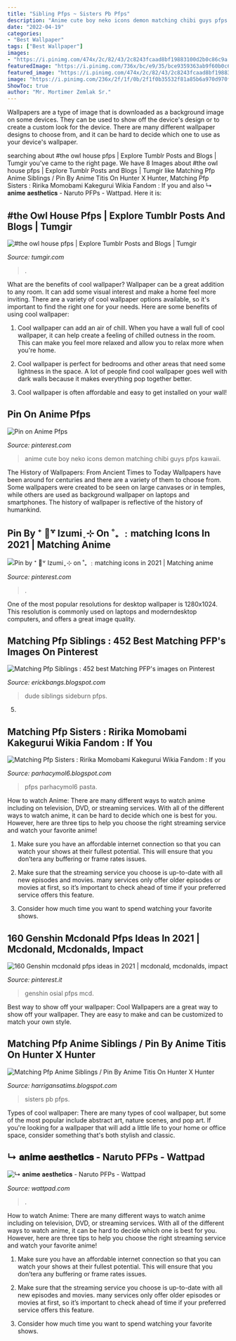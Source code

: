 ```yaml
---
title: "Sibling Pfps ~ Sisters Pb Pfps"
description: "Anime cute boy neko icons demon matching chibi guys pfps kawaii"
date: "2022-04-19"
categories:
- "Best Wallpaper"
tags: ["Best Wallpaper"]
images:
- "https://i.pinimg.com/474x/2c/82/43/2c8243fcaad8bf19883100d2b0c86c9a.jpg"
featuredImage: "https://i.pinimg.com/736x/bc/e9/35/bce9359363ab9f60b0c6aad8defc2923.jpg"
featured_image: "https://i.pinimg.com/474x/2c/82/43/2c8243fcaad8bf19883100d2b0c86c9a.jpg"
image: "https://i.pinimg.com/236x/2f/1f/0b/2f1f0b35532f81a85b6a970d970f7393.jpg"
ShowToc: true
author: "Mr. Mortimer Zemlak Sr."
---
```



Wallpapers are a type of image that is downloaded as a background image on some devices. They can be used to show off the device's design or to create a custom look for the device. There are many different wallpaper designs to choose from, and it can be hard to decide which one to use as your device's wallpaper.

	

		
searching about #the owl house pfps | Explore Tumblr Posts and Blogs | Tumgir you've came to the right page. We have 8 Images about #the owl house pfps | Explore Tumblr Posts and Blogs | Tumgir like Matching Pfp Anime Siblings / Pin By Anime Titis On Hunter X Hunter, Matching Pfp Sisters : Ririka Momobami Kakegurui Wikia Fandom : If you and also ↳ 𝐚𝐧𝐢𝐦𝐞 𝐚𝐞𝐬𝐭𝐡𝐞𝐭𝐢𝐜𝐬 - Naruto PFPs - Wattpad. Here it is:
		
    
## #the Owl House Pfps | Explore Tumblr Posts And Blogs | Tumgir

<img loading=lazy src="https://64.media.tumblr.com/4dbfc2c433a11ba911ccd1ba80d4f5ad/fb10d8382c082d0a-d2/s1280x1920/f4c971dcd4c533386ec56964ccb9069f7372de11.jpg" onerror="this.onerror=null;this.src='https://tse4.mm.bing.net/th?id=OIP.LSZIzjGImirUrm3g7W1LQAHaCe&amp;pid=15.1';" alt="#the owl house pfps | Explore Tumblr Posts and Blogs | Tumgir">

_Source: tumgir.com_

>. 

	

What are the benefits of cool wallpaper?
Wallpaper can be a great addition to any room. It can add some visual interest and make a home feel more inviting. There are a variety of cool wallpaper options available, so it's important to find the right one for your needs. Here are some benefits of using cool wallpaper: 
1. Cool wallpaper can add an air of chill. When you have a wall full of cool wallpaper, it can help create a feeling of chilled outness in the room. This can make you feel more relaxed and allow you to relax more when you're home. 

2. Cool wallpaper is perfect for bedrooms and other areas that need some lightness in the space. A lot of people find cool wallpaper goes well with dark walls because it makes everything pop together better. 

3. Cool wallpaper is often affordable and easy to get installed on your wall!

    
## Pin On Anime Pfps

<img loading=lazy src="https://i.pinimg.com/originals/33/ec/71/33ec7170d488dc85c2861a346191ed6b.jpg" onerror="this.onerror=null;this.src='https://tse2.mm.bing.net/th?id=OIP.ROtVpAGnZZRBqD8vdby2iQHaGu&amp;pid=15.1';" alt="Pin on Anime Pfps">

_Source: pinterest.com_

>anime cute boy neko icons demon matching chibi guys pfps kawaii. 

	

The History of Wallpapers: From Ancient Times to Today
Wallpapers have been around for centuries and there are a variety of them to choose from. Some wallpapers were created to be seen on large canvases or in temples, while others are used as background wallpaper on laptops and smartphones. The history of wallpaper is reflective of the history of humankind.

    
## Pin By ⁺ 🎐꒷ Izumi ֢֢ ⊹ On ˚₊ ﹕matching Icons In 2021 | Matching Anime

<img loading=lazy src="https://i.pinimg.com/736x/bc/e9/35/bce9359363ab9f60b0c6aad8defc2923.jpg" onerror="this.onerror=null;this.src='https://tse1.mm.bing.net/th?id=OIP.jcpmKpkNhViheLzO__FKegAAAA&amp;pid=15.1';" alt="Pin by ⁺ 🎐꒷ Izumi ֢֢ ⊹ on ˚₊ ﹕matching icons in 2021 | Matching anime">

_Source: pinterest.com_

>. 

	

One of the most popular resolutions for desktop wallpaper is 1280x1024. This resolution is commonly used on laptops and moderndesktop computers, and offers a great image quality.

    
## Matching Pfp Siblings : 452 Best Matching PFP&#039;s Images On Pinterest

<img loading=lazy src="https://66.media.tumblr.com/b368ba939e4bd73e6b4d110adc77ab3a/tumblr_inline_pgknu0X5Jx1vt58dg_540.png" onerror="this.onerror=null;this.src='https://tse2.mm.bing.net/th?id=OIP.BDRJ5Ekw1fUQT0T2LPs6kAAAAA&amp;pid=15.1';" alt="Matching Pfp Siblings : 452 best Matching PFP&#039;s images on Pinterest">

_Source: erickbangs.blogspot.com_

>dude siblings sideburn pfps. 

	

5.

    
## Matching Pfp Sisters : Ririka Momobami Kakegurui Wikia Fandom : If You

<img loading=lazy src="https://i.pinimg.com/474x/2c/82/43/2c8243fcaad8bf19883100d2b0c86c9a.jpg" onerror="this.onerror=null;this.src='https://tse4.mm.bing.net/th?id=OIP.MhYoyMVpjhgNrKM3CR6TrwAAAA&amp;pid=15.1';" alt="Matching Pfp Sisters : Ririka Momobami Kakegurui Wikia Fandom : If you">

_Source: parhacymol6.blogspot.com_

>pfps parhacymol6 pasta. 

	

How to watch Anime: There are many different ways to watch anime including on television, DVD, or streaming services.
With all of the different ways to watch anime, it can be hard to decide which one is best for you. However, here are three tips to help you choose the right streaming service and watch your favorite anime!
1. Make sure you have an affordable internet connection so that you can watch your shows at their fullest potential. This will ensure that you don’tera any buffering or frame rates issues.

2. Make sure that the streaming service you choose is up-to-date with all new episodes and movies. many services only offer older episodes or movies at first, so it’s important to check ahead of time if your preferred service offers this feature.

3. Consider how much time you want to spend watching your favorite shows.

    
## 160 Genshin Mcdonald Pfps Ideas In 2021 | Mcdonald, Mcdonalds, Impact

<img loading=lazy src="https://i.pinimg.com/236x/2f/1f/0b/2f1f0b35532f81a85b6a970d970f7393.jpg" onerror="this.onerror=null;this.src='https://tse1.mm.bing.net/th?id=OIP.-uv1yKNo84dOd8E_WaeigQAAAA&amp;pid=15.1';" alt="160 Genshin mcdonald pfps ideas in 2021 | mcdonald, mcdonalds, impact">

_Source: pinterest.it_

>genshin osial pfps mcd. 

	

Best way to show off your wallpaper:
Cool Wallpapers are a great way to show off your wallpaper. They are easy to make and can be customized to match your own style.

    
## Matching Pfp Anime Siblings / Pin By Anime Titis On Hunter X Hunter

<img loading=lazy src="https://i.pinimg.com/736x/ba/06/0a/ba060aa0a7f6acb5778c8194deeb9bf9.jpg" onerror="this.onerror=null;this.src='https://tse4.mm.bing.net/th?id=OIP.NXLGc1Vsnq4tpxfU8TD_tQHaHa&amp;pid=15.1';" alt="Matching Pfp Anime Siblings / Pin By Anime Titis On Hunter X Hunter">

_Source: harrigansatims.blogspot.com_

>sisters pb pfps. 

	

Types of cool wallpaper:
There are many types of cool wallpaper, but some of the most popular include abstract art, nature scenes, and pop art. If you're looking for a wallpaper that will add a little life to your home or office space, consider something that's both stylish and classic.

    
## ↳ 𝐚𝐧𝐢𝐦𝐞 𝐚𝐞𝐬𝐭𝐡𝐞𝐭𝐢𝐜𝐬 - Naruto PFPs - Wattpad

<img loading=lazy src="https://em.wattpad.com/e25da28bef663f1feac8ca8297298430f576bde9/68747470733a2f2f73332e616d617a6f6e6177732e636f6d2f776174747061642d6d656469612d736572766963652f53746f7279496d6167652f50623079706d75655078304d76673d3d2d3836353734333139342e313630353736626364656161343136353238313230323939363531382e6a7067?s=fit&amp;w=720&amp;h=720" onerror="this.onerror=null;this.src='https://tse1.mm.bing.net/th?id=OIP.7_M4f1oVqIY8dZnM_cnIeQHaHL&amp;pid=15.1';" alt="↳ 𝐚𝐧𝐢𝐦𝐞 𝐚𝐞𝐬𝐭𝐡𝐞𝐭𝐢𝐜𝐬 - Naruto PFPs - Wattpad">

_Source: wattpad.com_

>. 

	

How to watch Anime: There are many different ways to watch anime including on television, DVD, or streaming services.
With all of the different ways to watch anime, it can be hard to decide which one is best for you. However, here are three tips to help you choose the right streaming service and watch your favorite anime!
1. Make sure you have an affordable internet connection so that you can watch your shows at their fullest potential. This will ensure that you don’tera any buffering or frame rates issues.

2. Make sure that the streaming service you choose is up-to-date with all new episodes and movies. many services only offer older episodes or movies at first, so it’s important to check ahead of time if your preferred service offers this feature.

3. Consider how much time you want to spend watching your favorite shows.

